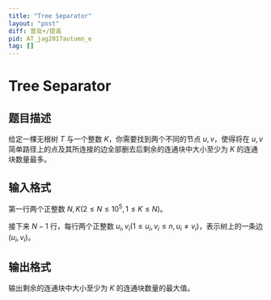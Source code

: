 ```yaml
---
title: "Tree Separator"
layout: "post"
diff: 普及+/提高
pid: AT_jag2017autumn_e
tag: []
---
```


# Tree Separator

## 题目描述

给定一棵无根树 $T$ 与一个整数 $K$，你需要找到两个不同的节点 $u,v$，使得将在 $u,v$ 简单路径上的点及其所连接的边全部删去后剩余的连通块中大小至少为 $K$ 的连通块数量最多。

## 输入格式

第一行两个正整数 $N,K(2 \le N \le 10^5, 1 \le K \le N)$。

接下来 $N-1$ 行，每行两个正整数 $u_i,v_i(1\le u_i,v_i \le n, u_i \ne v_i)$，表示树上的一条边 $(u_i,v_i)$。

## 输出格式

输出剩余的连通块中大小至少为 $K$ 的连通块数量的最大值。

